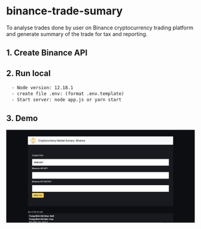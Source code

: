# binance-trade-sumary

To analyse trades done by user on Binance cryptocurrency trading platform and generate summary of the trade for tax and reporting.


## 1. Create Binance API 

## 2. Run local
```
  - Node version: 12.18.1 
  - create file .env: (format .env.template)
  - Start server: node app.js or yarn start
```
## 3. Demo
![demo](./image/demo.png)
